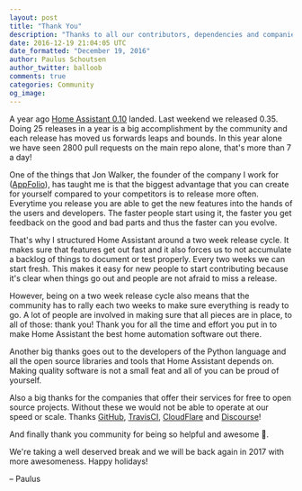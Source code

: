 ```yaml
---
layout: post
title: "Thank You"
description: "Thanks to all our contributors, dependencies and companies that help make Home Assistant awesome."
date: 2016-12-19 21:04:05 UTC
date_formatted: "December 19, 2016"
author: Paulus Schoutsen
author_twitter: balloob
comments: true
categories: Community
og_image:
---
```


A year ago [Home Assistant 0.10][0.10] landed. Last weekend we released 0.35. Doing 25 releases in a year is a big accomplishment by the community and each release has moved us forwards leaps and bounds. In this year alone we have seen 2800 pull requests on the main repo alone, that's more than 7 a day!

One of the things that Jon Walker, the founder of the company I work for ([AppFolio]), has taught me is that the biggest advantage that you can create for yourself compared to your competitors is to release more often. Everytime you release you are able to get the new features into the hands of the users and developers. The faster people start using it, the faster you get feedback on the good and bad parts and thus the faster can you evolve.

That's why I structured Home Assistant around a two week release cycle. It makes sure that features get out fast and it also forces us to not accumulate a backlog of things to document or test properly. Every two weeks we can start fresh. This makes it easy for new people to start contributing because it's clear when things go out and people are not afraid to miss a release.

However, being on a two week release cycle also means that the community has to rally each two weeks to make sure everything is ready to go. A lot of people are involved in making sure that all pieces are in place, to all of those: thank you! Thank you for all the time and effort you put in to make Home Assistant the best home automation software out there.

Another big thanks goes out to the developers of the Python language and all the open source libraries and tools that Home Assistant depends on. Making quality software is not a small feat and all of you can be proud of yourself.

Also a big thanks for the companies that offer their services for free to open source projects. Without these we would not be able to operate at our speed or scale. Thanks [GitHub], [TravisCI], [CloudFlare] and [Discourse]!

And finally thank you community for being so helpful and awesome 🙇.

We're taking a well deserved break and we will be back again in 2017 with more awesomeness. Happy holidays!

– Paulus

[0.10]: https://home-assistant.io/blog/2015/12/22/amazon-echo-icloud-and-templates/
[AppFolio]: http://www.appfolioinc.com/
[GitHub]: https://GitHub.com
[TravisCI]: https://Travis-ci.org
[CloudFlare]: https://CloudFlare.com
[Discourse]: https://Discourse.com
